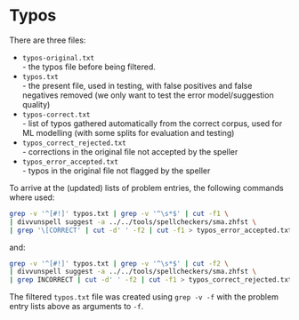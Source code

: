 # Typos

There are three files:

- `typos-original.txt`  
  \- the typos file before being filtered.
- `typos.txt`  
  \- the present file, used in testing, with false positives and false negatives removed (we only want to test the error model/suggestion quality)
- `typos-correct.txt`  
  \- list of typos gathered automatically from the correct corpus, used for ML modelling (with some splits for evaluation and testing)
- `typos_correct_rejected.txt`  
  \- corrections in the original file not accepted by the speller
- `typos_error_accepted.txt`  
  \- typos in the original file not flagged by the speller

To arrive at the (updated) lists of problem entries, the following commands where used:

```sh
grep -v '^[#!]' typos.txt | grep -v '^\s*$' | cut -f1 \
| divvunspell suggest -a ../../tools/spellcheckers/sma.zhfst \
| grep '\[CORRECT' | cut -d' ' -f2 | cut -f1 > typos_error_accepted.txt
```

and:

```sh
grep -v '^[#!]' typos.txt | grep -v '^\s*$' | cut -f2 \
| divvunspell suggest -a ../../tools/spellcheckers/sma.zhfst \
| grep INCORRECT | cut -d' ' -f2 | cut -f1 > typos_correct_rejected.txt
```

The filtered `typos.txt` file was created using `grep -v -f` with the problem entry lists above as arguments to `-f`.

